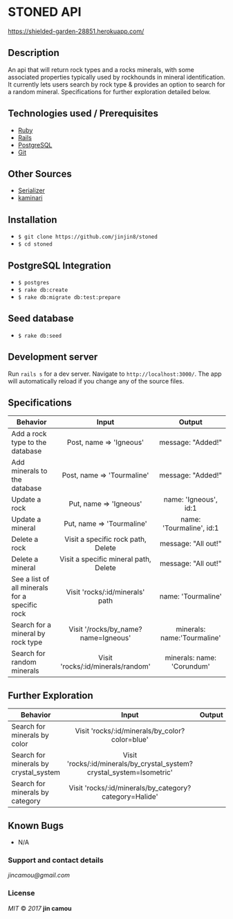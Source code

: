 # STONED API
https://shielded-garden-28851.herokuapp.com/

## Description

An api that will return rock types and a rocks minerals, with some associated properties typically used by rockhounds in mineral identification. It currently lets users search by rock type & provides an option to search for a random mineral. Specifications for further exploration detailed below.

## Technologies used / Prerequisites

* [Ruby](https://www.ruby-lang.org/en/downloads/)
* [Rails](http://rubyonrails.org/)
* [PostgreSQL](https://www.postgresql.org/docs/9.2/static/app-psql.html)
* [Git](https://git-scm.com/)

## Other Sources

* [Serializer](https://blog.engineyard.com/2015/active-model-serializers)
* [kaminari](https://github.com/kaminari/kaminari)

## Installation

* `$ git clone https://github.com/jinjin8/stoned`
* `$ cd stoned`

## PostgreSQL Integration

* `$ postgres`
* `$ rake db:create`
* `$ rake db:migrate db:test:prepare`

## Seed database

* `$ rake db:seed`

## Development server

Run `rails s` for a dev server. Navigate to `http://localhost:3000/`. The app will automatically reload if you change any of the source files.

## Specifications

| Behavior |  Input   |  Output  |
|----------|:--------:|:--------:|
|Add a rock type to the database|Post, name => 'Igneous'|message: "Added!"|
|Add minerals to the database|Post, name => 'Tourmaline'|message: "Added!"|
|Update a rock|Put, name => 'Igneous'|name: 'Igneous', id:1|
|Update a mineral|Put, name => 'Tourmaline'|name: 'Tourmaline', id:1|
|Delete a rock|Visit a specific rock path, Delete|message: "All out!"|
|Delete a mineral|Visit a specific mineral path, Delete|message: "All out!"|
|See a list of all minerals for a specific rock|Visit 'rocks/:id/minerals' path|name: 'Tourmaline'|
|Search for a mineral by rock type|Visit '/rocks/by_name?name=Igneous'|minerals: name:'Tourmaline'|
|Search for random minerals|Visit 'rocks/:id/minerals/random'|minerals: name: 'Corundum'|

## Further Exploration

| Behavior |  Input   |  Output  |
|----------|:--------:|:--------:|
|Search for minerals by color|Visit 'rocks/:id/minerals/by_color?color=blue'|
|Search for minerals by crystal_system|Visit 'rocks/:id/minerals/by_crystal_system?crystal_system=Isometric'|
|Search for minerals by category|Visit 'rocks/:id/minerals/by_category?category=Halide'|


## Known Bugs
* N/A

### Support and contact details
  _jincamou@gmail.com_

### License
  _MIT_ &copy; _2017_ **jin camou**
